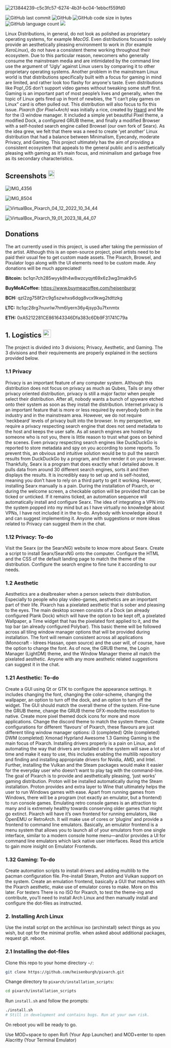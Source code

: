 ![213844239-c5c3fc57-6274-4b3f-bc04-1ebbcf559fd0](https://user-images.githubusercontent.com/116705410/213900555-49337b76-4097-4af6-bd01-ab671c69668d.png)

![GitHub last commit](https://img.shields.io/github/last-commit/heisenburgh/pixarch?style=plastic) ![GitHub](https://img.shields.io/github/license/heisenburgh/pixarch?style=plastic) ![GitHub code size in bytes](https://img.shields.io/github/languages/code-size/heisenburgh/pixarch?style=plastic) ![GitHub language count](https://img.shields.io/github/languages/count/heisenburgh/pixarch?color=critical&style=plastic) [![](https://dcbadge.vercel.app/api/server/MQCpbUfa&style=plastic)](https://discord.gg/MQCpbUfa)

Linux Distributions, in general, do not look as polished as proprietary operating systems, for example *MacOS*. Even distributions focused to solely provide an aesthetically pleasing environment to work in (for example *XeroLinux*), do not have a consistent theme working throughout their ecosystem. Due to this particular reason, newcomers who generally consume the mainstream media and are intimidated by the command line use the argument of ‘Ugly’ against Linux users by comparing it to other proprietary operating systems. Another problem in the mainstream Linux world is that distributions specifically built with a focus for gaming in mind are limited, and rather look too flashy for anyone's taste. Even distributions like Pop!_OS don’t support video games without tweaking some stuff first. Gaming is an important part of most people’s lives and generally, when the topic of Linux gets fired up in front of newbies, the “I can’t play games on Linux” card is often pulled out. This distribution will also focus to fix this issue. *Pixarch (for Pixel+Arch)* was initially a rice, created by [Haard](https://github.com/haardispro) and Me for the i3 window manager. It included a simple yet beautiful Pixel theme, a modified Dock, a configured GRUB theme, and finally a modified Browser with a self-hosted search engine called Browsel (our own fork of Searx). As the idea grew, we felt that there was a need to create ‘yet another’ Linux distribution that had a balance between Minimalism, Eyecandy, moderate Privacy, and Gaming. This project ultimately has the aim of providing a consistent ecosystem that appeals to the general public and is aesthetically pleasing with gaming as it’s main focus, and minimalism and garbage free as its secondary characteristics.

## Screenshots <img src="https://media0.giphy.com/media/l3V0s5MV1kudEMP9C/giphy.gif?cid=82a1493bfq18fjawj4h3z9idqpfnn5brezcp05ffmdpkw0vf&rid=giphy.gif" width="20" height="25"/>

![IMG_4356](https://user-images.githubusercontent.com/62053026/210720877-359421ff-2276-429f-bc58-ec98a4e26a84.jpg)

![IMG_8504](https://user-images.githubusercontent.com/62053026/210720860-ff41bd60-256d-419f-9e3d-4bd59deed608.jpg)

![VirtualBox_Pixarch_04_12_2022_10_34_44](https://user-images.githubusercontent.com/62053026/210720807-0465050e-2fe8-4718-96e6-be167cdebdf7.jpg)

![VirtualBox_Pixarch_19_01_2023_18_44_07](https://user-images.githubusercontent.com/62053026/213844526-177609e6-e6a1-4132-bd5a-39994d628187.png)


## Donations
The art currently used in this project, is used after taking the permission of the artist. Although this is an open-source project, pixel artists need to be paid their usual fee to get custom made assets. The Pixarch, Browsel, and Pixulator logo along with the UI elements need to be custom made. Any donations will be much appreciated!

**Bitcoin:**
bc1qn7ch285wyyk8h4w8wzcyqyt69x6z3wg3mak9v5

**BuyMeACoffee:**
https://www.buymeacoffee.com/heisenburgr

**BCH:**
qzl2zg758f2rc9g5szwhxs6dqg8vcx9kwg2tdttzkg

**LTC:**
ltc1qc28rg7nuvrlw7hm6lyern36y4jsyp3u7fxnmtx

**ETH:**
0xA5212281CE861643346Dfa383c6Db9F31741C79a

## 1. Logistics <img src="https://media2.giphy.com/media/Gm8w0lMcTY0a4/giphy.gif?cid=82a1493bolqqorahnuv9y1fpi6ryo4hdzjw5dtt6mjdi92uv&rid=giphy.gif" height="25" width="25"/>

The project is divided into 3 divisions; Privacy, Aesthetic, and Gaming. The 3 divisions and their requirements are properly explained in the sections provided below.

### 1.1 Privacy

Privacy is an important feature of any computer system. Although this distribution does not focus on privacy as much as Qubes, Tails or any other privacy oriented distribution, privacy is still a major factor when people select their distribution. After all, nobody wants a bunch of spyware etched onto their system as soon as they install the distribution. Internet privacy is an important feature that is more or less required by everybody both in the industry and in the mainstream area. However, we do not require ‘neckbeard’ levels of privacy built into the browser. In my perspective, we require a privacy respecting search engine that does not send metadata to the host and keeps the user safe. As all search engines are hosted by someone who is not you, there is little reason to trust what goes on behind the scenes. Even privacy respecting search engines like DuckDuckGo is reported to store metadata and spy on you according to some reports. To prevent this, an obvious and intuitive solution would be to pull the search results from DuckDuckGo by a program, and then render it on your browser. Thankfully, Searx is a program that does exactly what I detailed above. It pulls data from around 30 different search engines, sorts it and then displays the results. It is incredibly easy to set up and is self-hosted, meaning you don’t have to rely on a third party to get it working. However, installing Searx manually is a pain. During the installation of Pixarch, or during the welcome screen, a checkable option will be provided that can be ticked or unticked. If it remains ticked, an automation sequence will automatically install and configure Searx. The idea of integrating a VPN into the system popped into my mind but as I have virtually no knowledge about VPNs, I have not included it in the to-do. Anybody with knowledge about it and can suggest implementing it. Anyone with suggestions or more ideas related to Privacy can suggest them in the chat.

### 1.12 Privacy: To-do

Visit the Searx (or the SearxNG) website to know more about Searx. Create a script to install Searx/SearxNG onto the computer. Configure the HTML and the CSS of the default landing page to match the theme of the distribution. Configure the search engine to fine tune it according to our needs.

### 1.2 Aesthetic

Aesthetics are a dealbreaker when a person selects their distribution. Especially to people who play video-games, aesthetics are an important part of their life. Pixarch has a pixelated aesthetic that is sober and pleasing to the eyes. The main desktop screen consists of a Dock (an already configured Plank Dock) which will have the option to be kept off, a pixelated Wallpaper, a Time widget that has the pixelated font applied to it, and the top bar (an already configured Polybar). This basic theme will be followed across all tiling window manager options that will be provided during installation. The font will remain consistent across all applications (Monocraft - Idrees Hassan, open source) and the user will, of course, have the option to change the font. As of now, the GRUB theme, the Login Manager (LightDM) theme, and the Window Manager theme all match the pixelated aesthetic. Anyone with any more aesthetic related suggestions can suggest it in the chat.

### 1.21 Aesthetic: To-do

Create a GUI using Qt or GTK to configure the appearance settings. It includes changing the font, changing the color-scheme, changing the wallpaper, an option to turn off the dock, and an option to turn off the widget. The GUI should match the overall theme of the system. Fine-tune the GRUB theme, change the GRUB theme GFX-mode/the resolution to native. Create more pixel themed dock icons for more and more applications. Change the discord theme to match the system theme. Create configurations for different ‘flavours’ of Pixarch, these flavours are just different tiling window manager options: i3 (completed) Qtile (completed) DWM (completed) Xmonad Hyprland Awesome
1.3 Gaming
Gaming is the main focus of Pixarch. Installing drivers properly is a pain on Linux, and automating the way that drivers are installed on the system will save a lot of time and make it easy to use, this includes enabling the multilib repository and finding and installing appropriate drivers for Nvidia, AMD, and Intel. Further, installing the Vulkan and the Steam packages would make it easier for the everyday user who doesn’t want to play tag with the command-line. The goal of Pixarch is to provide and aesthetically pleasing, ‘just works’ gaming distribution. Proton will be installed automatically during the Steam installation. Proton provides and extra layer to Wine that ultimately helps the user to run Windows games with ease. Apart from running games from Windows, there will be a program (not exactly an emulator, but a frontend) to run console games. Emulating retro console games is an attraction to many and is extremely healthy towards conserving older games that might go extinct. Pixarch will have it’s own frontend for running emulators, like OpenEMU or RetroArch. It will make use of cores or ‘plugins’ and provide a frontend to command line emulators. Basically, an emulator frontend is a menu system that allows you to launch all of your emulators from one single interface, similar to a modern console home menu—and/or provides a UI for command line emulators which lack native user interfaces. Read this article to gain more insight on Emulator Frontends.

### 1.32 Gaming: To-do

Create automation scripts to install drivers and adding multilib to the pacman configuration file. Pre-install Steam, Proton and Vulkan support on the system. Create an emulation frontend, basically a GUI that matches with the Pixarch aesthetic, make use of emulator cores to make. More on this later.
For testers
There is no ISO for Pixarch, to test the theme-ing and contribute, you’ll need to install Arch Linux and then manually install and configure the dot-files as instructed.

### 2. Installing Arch Linux

Use the install script on the archlinux iso (archinstall) select things as you wish, but opt for the minimal profile.
when asked about additional packages, request git.
reboot.

### 2.1 Installing the dot-files
Clone this repo to your home directory ```~/```:
```bash
git clone https://github.com/heisenburgh/pixarch.git
```
Change directory to ```pixarch/installation_scripts```:
```bash
cd pixarch/installation_scripts
```
Run ```install.sh``` and follow the prompts:
```bash
./install.sh
# Still in development and contains bugs. Run at your own risk.
```
On reboot you will be ready to go.

Use MOD+space to open Rofi (Your App Launcher) and MOD+enter to open Alacritty (Your Terminal Emulator)
